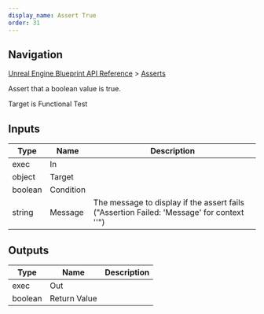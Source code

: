 ```yaml
---
display_name: Assert True
order: 31
---
```

## Navigation

[Unreal Engine Blueprint API Reference](https://dev.epicgames.com/documentation/en-us/unreal-engine/BlueprintAPI) > [Asserts](https://dev.epicgames.com/documentation/en-us/unreal-engine/BlueprintAPI/Asserts)

Assert that a boolean value is true.

Target is Functional Test

## Inputs

| Type | Name | Description |
| --- | --- | --- |
| exec | In |  |
| object | Target |  |
| boolean | Condition |  |
| string | Message | The message to display if the assert fails ("Assertion Failed: 'Message' for context ''") |

## Outputs

| Type | Name | Description |
| --- | --- | --- |
| exec | Out |  |
| boolean | Return Value |  |
